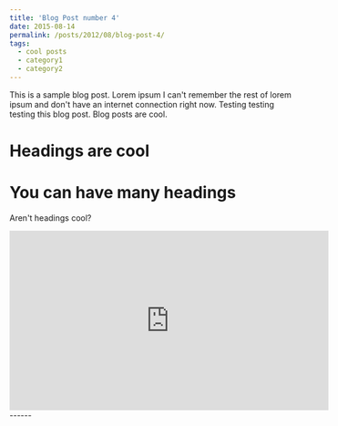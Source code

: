 ```yaml
---
title: 'Blog Post number 4'
date: 2015-08-14
permalink: /posts/2012/08/blog-post-4/
tags:
  - cool posts
  - category1
  - category2
---
```


This is a sample blog post. Lorem ipsum I can't remember the rest of lorem ipsum and don't have an internet connection right now. Testing testing testing this blog post. Blog posts are cool.

Headings are cool
======

You can have many headings
======

Aren't headings cool?

<iframe width="560" height="315" src="https://www.youtube.com/embed/IvEUjBwwrLk" title="YouTube video player" frameborder="0" allow="accelerometer; autoplay; clipboard-write; encrypted-media; gyroscope; picture-in-picture" allowfullscreen></iframe>
------
